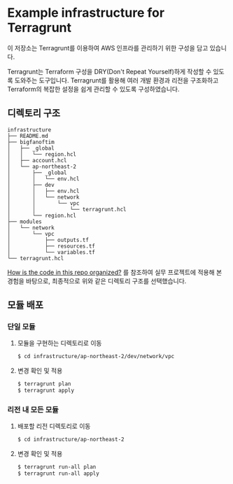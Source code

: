 # Example infrastructure for Terragrunt

이 저장소는 Terragrunt를 이용하여 AWS 인프라를 관리하기 위한 구성을 담고 있습니다.

Terragrunt는 Terraform 구성을 DRY(Don't Repeat Yourself)하게 작성할 수 있도록 도와주는 도구입니다. 
Terragrunt를 활용해 여러 개발 환경과 리전을 구조화하고 Terraform의 복잡한 설정을 쉽게 관리할 수 있도록 구성하였습니다.

## 디렉토리 구조

```
infrastructure
├── README.md
├── bigfanoftim
│   ├── _global
│   │   └── region.hcl
│   ├── account.hcl
│   └── ap-northeast-2
│       ├── _global
│       │   └── env.hcl
│       ├── dev
│       │   ├── env.hcl
│       │   └── network
│       │       └── vpc
│       │           └── terragrunt.hcl
│       └── region.hcl
├── modules
│   └── network
│       └── vpc
│           ├── outputs.tf
│           ├── resources.tf
│           └── variables.tf
└── terragrunt.hcl
```

[How is the code in this repo organized?](https://github.com/gruntwork-io/terragrunt-infrastructure-live-example?tab=readme-ov-file#how-is-the-code-in-this-repo-organized)
를 참조하여 실무 프로젝트에 적용해 본 경험을 바탕으로, 최종적으로 위와 같은 디렉토리 구조를 선택했습니다.

## 모듈 배포

### 단일 모듈

1. 모듈을 구현하는 디렉토리로 이동
    ```bash
    $ cd infrastructure/ap-northeast-2/dev/network/vpc
    ```
2. 변경 확인 및 적용
    ```bash
    $ terragrunt plan
    $ terragrunt apply
    ```
### 리전 내 모든 모듈

1. 배포할 리전 디렉토리로 이동
    ```bash
    $ cd infrastructure/ap-northeast-2
    ```
2. 변경 확인 및 적용
    ```bash
    $ terragrunt run-all plan
    $ terragrunt run-all apply
    ```
